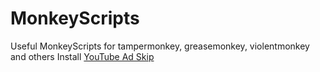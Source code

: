 # MonkeyScripts
Useful MonkeyScripts for tampermonkey, greasemonkey, violentmonkey and others
Install
[YouTube Ad Skip](https://github.com/ShailMurtaza/MonkeyScripts/raw/main/YouTubeAdSkip.user.js)
